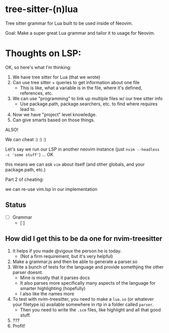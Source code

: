 # tree-sitter-(n)lua

Tree sitter grammar for Lua built to be used inside of Neovim.

Goal: Make a super great Lua grammar and tailor it to usage for Neovim.

# Thoughts on LSP:

OK, so here's what I'm thinking:

1. We have tree sitter for Lua (that we wrote)
2. Can use tree sitter + queries to get information about one file
    - This is like, what a variable is in the file, where it's defined, references, etc.
3. We can use "programming" to link up multiple files w/ our tree sitter info
    - Use package.path, package.searchers, etc. to find where requires lead to.
4. Now we have "project" level knowledge.
5. Can give smarts based on those things.

ALSO!

We can cheat :) :) :)

Let's say we run our LSP in another neovim instance (just `nvim --headless -c 'some stuff'`)
...
OK

this means we can ask `vim` about itself (and other globals, and your package.path, etc.)


Part 2 of cheating:

we can re-use vim.lsp in our implementation

## Status

- [ ] Grammar
    - [ ]



## How did I get this to be da one for nvim-treesitter

1. It helps if you made @vigoux the person he is today.
    - (Not a firm requirement, but it's very helpful)
2. Make a grammar.js and then be able to generate a parser.so
3. Write a bunch of tests for the language and provide somethjing the other parser doesnt.
    - Mine is mostly that it parses docs
    - It also parses more specifically many aspects of the language for smarter highlighting (hopefully)
    - I also like the names more
4. To test with nvim-treesitter, you need to make a `lua.so` (or whatever your filetype is) available somewhere in rtp in a folder called `parser`.
    - Then you need to write the `.scm` files, like highlight and all that good stuff.
5. ???
1. Profit!
